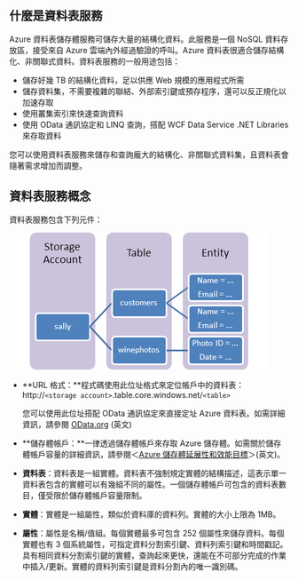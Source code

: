 ## 什麼是資料表服務

Azure 資料表儲存體服務可儲存大量的結構化資料。此服務是一個 NoSQL 資料存放區，接受來自 Azure 雲端內外經過驗證的呼叫。Azure 資料表很適合儲存結構化、非關聯式資料。資料表服務的一般用途包括：

-   儲存好幾 TB 的結構化資料，足以供應 Web 規模的應用程式所需
-   儲存資料集，不需要複雜的聯結、外部索引鍵或預存程序，還可以反正規化以加速存取
-   使用叢集索引來快速查詢資料
-   使用 OData 通訊協定和 LINQ 查詢，搭配 WCF Data Service .NET Libraries 來存取資料

您可以使用資料表服務來儲存和查詢龐大的結構化、非關聯式資料集，且資料表會隨著需求增加而調整。

## 資料表服務概念

資料表服務包含下列元件：

![表格 1][Table1]

-   **URL 格式：**程式碼使用此位址格式來定位帳戶中的資料表：http://`<storage account>`.table.core.windows.net/`<table>`  
      
    您可以使用此位址搭配 OData 通訊協定來直接定址 Azure 資料表。如需詳細資訊，請參閱 [OData.org][] (英文)

-   **儲存體帳戶：**一律透過儲存體帳戶來存取 Azure 儲存體。如需關於儲存體帳戶容量的詳細資訊，請參閱＜[Azure 儲存體延展性和效能目標](storage-scalability-targets.md)＞(英文)。

-   **資料表**：資料表是一組實體。資料表不強制規定實體的結構描述，這表示單一資料表包含的實體可以有幾組不同的屬性。一個儲存體帳戶可包含的資料表數目，僅受限於儲存體帳戶容量限制。

-   **實體**：實體是一組屬性，類似於資料庫的資料列。實體的大小上限為 1MB。

-   **屬性**：屬性是名稱/值組。每個實體最多可包含 252 個屬性來儲存資料。每個實體也有 3 個系統屬性，可指定資料分割索引鍵、資料列索引鍵和時間戳記。具有相同資料分割索引鍵的實體，查詢起來更快，還能在不可部分完成的作業中插入/更新。實體的資料列索引鍵是資料分割內的唯一識別碼。


  
  [Table1]: ./media/storage-table-concepts-include/table1.png
  [OData.org]: http://www.odata.org/

<!---HONumber=62-->